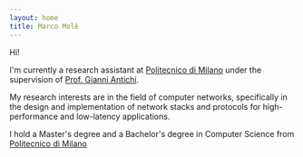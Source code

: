 ```yaml
---
layout: home
title: Marco Molè
---
```


Hi!

I'm currently a research assistant at [Politecnico di Milano](polimi.it) under the supervision of [Prof. Gianni Antichi](gianniantichi.github.io).

My research interests are in the field of computer networks, specifically in the design and implementation of network stacks and protocols for high-performance and low-latency applications.

I hold a Master's degree and a Bachelor's degree in Computer Science from [Politecnico di Milano](https://www.polimi.it/en/) 

